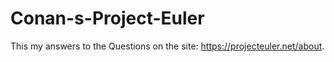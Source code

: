 # Conan-s-Project-Euler
This my answers to the Questions on the site: https://projecteuler.net/about. 
